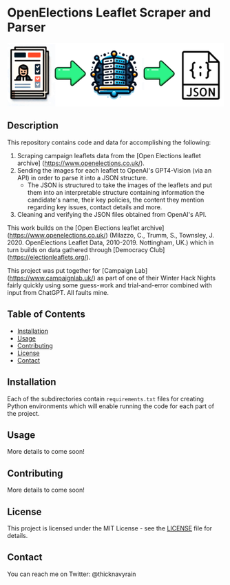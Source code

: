 # OpenElections Leaflet Scraper and Parser

<!-- Leave a space for your project logo if you have one -->
![Project Logo](Project_logo.png)

## Description

This repository contains code and data for accomplishing the following:

1. Scraping campaign leaflets data from the [Open Elections leaflet archive] (https://www.openelections.co.uk/).
2. Sending the images for each leaflet to OpenAI's GPT4-Vision (via an API) in order to parse it into a JSON structure.
    * The JSON is structured to take the images of the leaflets and put them into an interpretable structure containing information the candidate's name, their key policies, the content they mention regarding key issues, contact details and more.
3. Cleaning and verifying the JSON files obtained from OpenAI's API.

This work builds on the [Open Elections leaflet archive] (https://www.openelections.co.uk/) (Milazzo, C., Trumm, S., Townsley, J. 2020. OpenElections Leaflet Data, 2010-2019. Nottingham, UK.) which in turn builds on data gathered through [Democracy Club] (https://electionleaflets.org/).

This project was put together for [Campaign Lab] (https://www.campaignlab.uk/) as part of one of their Winter Hack Nights fairly quickly using some guess-work and trial-and-error combined with input from ChatGPT. All faults mine.

## Table of Contents

- [Installation](#installation)
- [Usage](#usage)
- [Contributing](#contributing)
- [License](#license)
- [Contact](#contact)

## Installation

Each of the subdirectories contain ```requirements.txt``` files for creating Python environments which will enable running the code for each part of the project. 

## Usage

More details to come soon!

## Contributing

More details to come soon!

## License

This project is licensed under the MIT License - see the [LICENSE](LICENSE.txt) file for details.

## Contact

You can reach me on Twitter: @thicknavyrain
